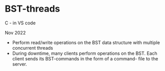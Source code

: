 # BST-threads
C - in VS code

Nov 2022

- Perform read/write operations on the BST data structure with multiple concurrent threads
- During downtime, many clients perform operations on the BST. Each client sends its BST-commands in the form of a
command- file to the server.

